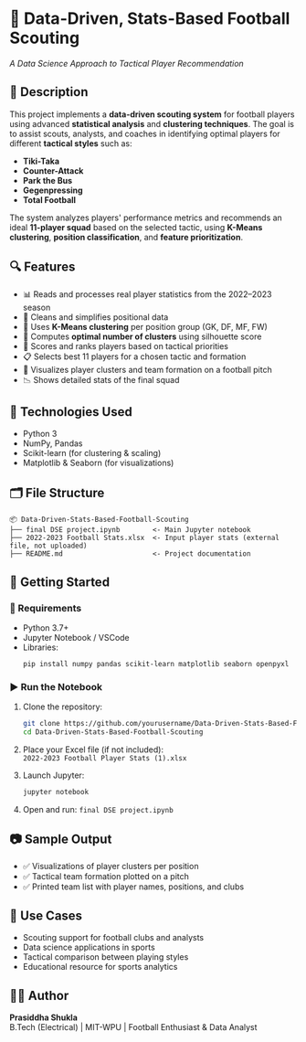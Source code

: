 
# 🧠 Data-Driven, Stats-Based Football Scouting
*A Data Science Approach to Tactical Player Recommendation*

## 📄 Description

This project implements a **data-driven scouting system** for football players using advanced **statistical analysis** and **clustering techniques**. The goal is to assist scouts, analysts, and coaches in identifying optimal players for different **tactical styles** such as:

- **Tiki-Taka**
- **Counter-Attack**
- **Park the Bus**
- **Gegenpressing**
- **Total Football**

The system analyzes players' performance metrics and recommends an ideal **11-player squad** based on the selected tactic, using **K-Means clustering**, **position classification**, and **feature prioritization**.

## 🔍 Features

- 📊 Reads and processes real player statistics from the 2022–2023 season  
- 🔧 Cleans and simplifies positional data  
- 🤖 Uses **K-Means clustering** per position group (GK, DF, MF, FW)  
- 🧠 Computes **optimal number of clusters** using silhouette score  
- 🎯 Scores and ranks players based on tactical priorities  
- 📋 Selects best 11 players for a chosen tactic and formation  
- 🧬 Visualizes player clusters and team formation on a football pitch  
- 📉 Shows detailed stats of the final squad

## 🧪 Technologies Used

- Python 3  
- NumPy, Pandas  
- Scikit-learn (for clustering & scaling)  
- Matplotlib & Seaborn (for visualizations)

## 🗂️ File Structure

```
📦 Data-Driven-Stats-Based-Football-Scouting
├── final DSE project.ipynb        <- Main Jupyter notebook
├── 2022-2023 Football Stats.xlsx  <- Input player stats (external file, not uploaded)
├── README.md                      <- Project documentation
```

## 🚀 Getting Started

### 🔧 Requirements

- Python 3.7+  
- Jupyter Notebook / VSCode  
- Libraries:  
  ```
  pip install numpy pandas scikit-learn matplotlib seaborn openpyxl
  ```

### ▶️ Run the Notebook

1. Clone the repository:
   ```bash
   git clone https://github.com/yourusername/Data-Driven-Stats-Based-Football-Scouting.git
   cd Data-Driven-Stats-Based-Football-Scouting
   ```

2. Place your Excel file (if not included):  
   `2022-2023 Football Player Stats (1).xlsx`

3. Launch Jupyter:
   ```bash
   jupyter notebook
   ```

4. Open and run: `final DSE project.ipynb`

## 📷 Sample Output

- ✅ Visualizations of player clusters per position  
- ✅ Tactical team formation plotted on a pitch  
- ✅ Printed team list with player names, positions, and clubs  

## 📌 Use Cases

- Scouting support for football clubs and analysts  
- Data science applications in sports  
- Tactical comparison between playing styles  
- Educational resource for sports analytics

## 🙋‍♂️ Author

**Prasiddha Shukla**  
B.Tech (Electrical) | MIT-WPU | Football Enthusiast & Data Analyst
